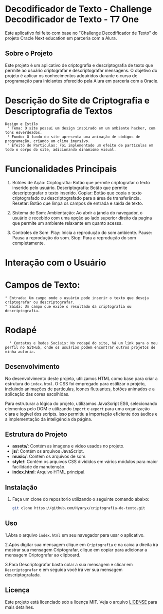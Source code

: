 # Decodificador de Texto - Challenge Decodificador de Texto - T7 One

Este aplicativo foi feito com base no "Challenge Decodificador de Texto" do projeto Oracle Next education em parceria com a Alura.

## Sobre o Projeto

Este projeto é um aplicativo de criptografia e descriptografia de texto que permite ao usuário criptografar e descriptografar mensagens. O objetivo do projeto é aplicar os conhecimentos adquiridos durante o curso de programação para iniciantes oferecido pela Alura em parceria com a Oracle.

# Descrição do Site de Criptografia e Descriptografia de Textos
    Design e Estilo
     ° Tema: O site possui um design inspirado em um ambiente hacker, com tons esverdeados.
     ° Fundo: O fundo do site apresenta uma animação de códigos de programação, criando um clima imersivo.
     ° Efeito de Partículas: Foi implementado um efeito de partículas em todo o corpo do site, adicionando dinamismo visual.

# Funcionalidades Principais
1. Botões de Ação:
      Criptografia: Botão que permite criptografar o texto inserido pelo usuário.
      Descriptografia: Botão que permite descriptografar o texto inserido.
      Copiar: Botão que copia o texto criptografado ou descriptografado para a área de transferência.
      Resetar: Botão que limpa os campos de entrada e saída de texto.

2. Sistema de Som:
      Ambientação: Ao abrir a janela do navegador, o usuário é recebido com uma opção ao lado superior direito da pagina que permite um ambiente relaxante em quanto acessa.

3. Controles de Som:
      Play: Inicia a reprodução do som ambiente.
      Pause: Pausa a reprodução do som.
      Stop: Para a reprodução do som completamente.

# Interação com o Usuário
  # Campos de Texto:
    ° Entrada: Um campo onde o usuário pode inserir o texto que deseja criptografar ou descriptografar.
    ° Saída: Um campo que exibe o resultado da criptografia ou descriptografia.

# Rodapé
      ° Contatos e Redes Sociais: No rodapé do site, há um link para o meu perfil no GitHub, onde os usuários podem encontrar outros projetos de minha autoria.

## Desenvolvimento

No desenvolvimento deste projeto, utilizamos HTML como base para criar a estrutura do `index.html`. O CSS foi empregado para estilizar o projeto, incluindo animações de partículas, ícones flutuantes, botões animados e a aplicação das cores escolhidas.

Para estruturar a lógica do projeto, utilizamos JavaScript ES6, selecionando elementos pelo DOM e utilizando `import` e `export` para uma organização clara e legível dos scripts. Isso permitiu a importação eficiente dos áudios e a implementação da inteligência da página.

## Estrutura do Projeto

- **assets/**: Contém as imagens e video usados no projeto.
- **js/**: Contém os arquivos JavaScript.
- **music/**: Contém os arquivos de som.
- **style/**: Contém os arquivos CSS divididos em vários módulos para maior facilidade de manutenção.
- **index.html**: Arquivo HTML principal.

## Instalação

1. Faça um clone do repositorio utilizando o seguinte comando abaixo:
    ```sh
    git clone https://github.com/Hyuryx/criptografia-de-texto.git
    ```
    
## Uso

1.Abra o arquivo `index.html` em seu navegador para usar o aplicativo.

2.Após digitar sua mensagem clique em `Criptografia` e na caixa a direita irá mostrar sua mensagem Criptografar, clique em copiar para adicionar a mensagem Criptografar ao clipboard.

3.Para Descriptografar basta colar a sua mensagem e clicar em `Descriptografar` e em seguida você irá ver sua mensagem descriptografada.


## Licença

Este projeto está licenciado sob a licença MIT. Veja o arquivo [LICENSE](LICENSE) para mais detalhes.
